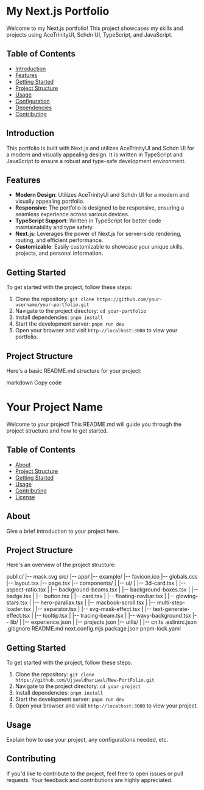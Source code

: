 # My Next.js Portfolio

Welcome to my Next.js portfolio! This project showcases my skills and projects using AceTrinityUI, Schdn UI, TypeScript, and JavaScript.

## Table of Contents

- [Introduction](#introduction)
- [Features](#features)
- [Getting Started](#getting-started)
- [Project Structure](#project-structure)
- [Usage](#usage)
- [Configuration](#configuration)
- [Dependencies](#dependencies)
- [Contributing](#contributing)


## Introduction

This portfolio is built with Next.js and utilizes AceTrinityUI and Schdn UI for a modern and visually appealing design. It is written in TypeScript and JavaScript to ensure a robust and type-safe development environment.

## Features

- **Modern Design**: Utilizes AceTrinityUI and Schdn UI for a modern and visually appealing portfolio.
- **Responsive**: The portfolio is designed to be responsive, ensuring a seamless experience across various devices.
- **TypeScript Support**: Written in TypeScript for better code maintainability and type safety.
- **Next.js**: Leverages the power of Next.js for server-side rendering, routing, and efficient performance.
- **Customizable**: Easily customizable to showcase your unique skills, projects, and personal information.

## Getting Started

To get started with the project, follow these steps:

1. Clone the repository: `git clone https://github.com/your-username/your-portfolio.git`
2. Navigate to the project directory: `cd your-portfolio`
3. Install dependencies: `pnpm install`
4. Start the development server: `pnpm run dev`
5. Open your browser and visit `http://localhost:3000` to view your portfolio.

## Project Structure

Here's a basic README.md structure for your project:

markdown
Copy code
# Your Project Name

Welcome to your project! This README.md will guide you through the project structure and how to get started.

## Table of Contents

- [About](#about)
- [Project Structure](#project-structure)
- [Getting Started](#getting-started)
- [Usage](#usage)
- [Contributing](#contributing)
- [License](#license)

## About

Give a brief introduction to your project here.

## Project Structure

Here's an overview of the project structure:

public/
|-- mask.svg
src/
|-- app/
|-- example/
|-- favicon.ico
|-- globals.css
|-- layout.tsx
|-- page.tsx
|-- components/
| |-- ui/
| |-- 3d-card.tsx
| |-- aspect-ratio.tsx
| |-- background-beams.tsx
| |-- background-boxes.tsx
| |-- badge.tsx
| |-- button.tsx
| |-- card.tsx
| |-- floating-navbar.tsx
| |-- glowing-stars.tsx
| |-- hero-parallax.tsx
| |-- macbook-scroll.tsx
| |-- multi-step-loader.tsx
| |-- separator.tsx
| |-- svg-mask-effect.tsx
| |-- text-generate-effect.tsx
| |-- tooltip.tsx
| |-- tracing-beam.tsx
| |-- wavy-background.tsx
|-- lib/
| |-- experience.json
| |-- projects.json
|-- utils/
| |-- cn.ts
.eslintrc.json
.gitignore
README.md
next.config.mjs
package.json
pnpm-lock.yaml


## Getting Started

To get started with the project, follow these steps:

1. Clone the repository: `git clone https://github.com/Ujjwaldhariwal/New-PortFolio.git`
2. Navigate to the project directory: `cd your-project`
3. Install dependencies: `pnpm install`
4. Start the development server: `pnpm run dev`
5. Open your browser and visit `http://localhost:3000` to view your project.

## Usage

Explain how to use your project, any configurations needed, etc.

## Contributing

If you'd like to contribute to the project, feel free to open issues or pull requests. Your feedback and contributions are highly appreciated.






